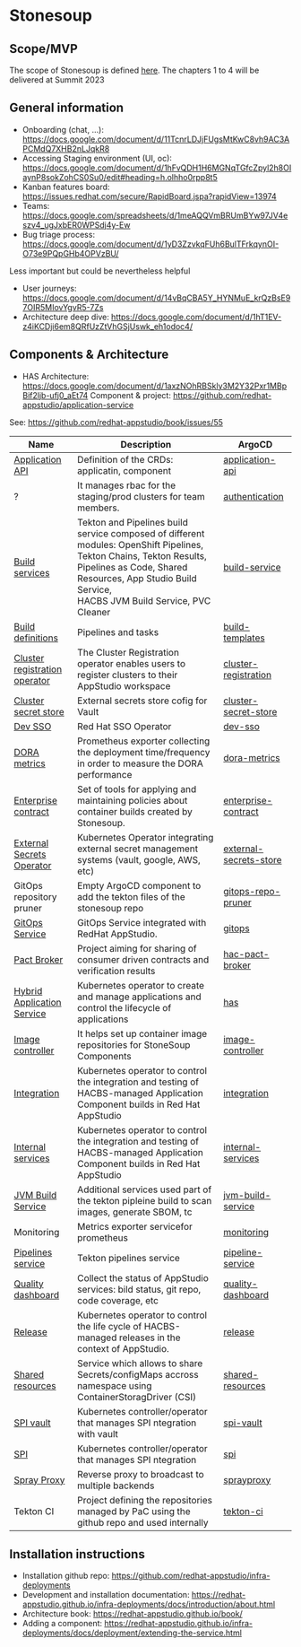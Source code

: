 # Stonesoup

## Scope/MVP

The scope of Stonesoup is defined [here](https://docs.google.com/document/d/1elg__pZXTXu2U5SJL1RbWBVpy76cXov4LQsfzjsUasA).
The chapters 1 to 4 will be delivered at Summit 2023

## General information

- Onboarding (chat, ...): https://docs.google.com/document/d/11TcnrLDJjFUgsMtKwC8vh9AC3APCMdQ7XHB2nLJqkR8
- Accessing Staging environment (UI, oc): https://docs.google.com/document/d/1hFvQDH1H6MGNqTGfcZpyl2h8OIaynP8sokZohCS0Su0/edit#heading=h.olhho0rpp8t5
- Kanban features board: https://issues.redhat.com/secure/RapidBoard.jspa?rapidView=13974
- Teams: https://docs.google.com/spreadsheets/d/1meAQQVmBRUmBYw97JV4eszv4_ugJxbER0WPSdj4y-Ew
- Bug triage process: https://docs.google.com/document/d/1yD3ZzvkqFUh6BulTFrkqynOI-O73e9PQpGHb4OPVzBU/

Less important but could be nevertheless helpful

- User journeys: https://docs.google.com/document/d/14vBqCBA5Y_HYNMuE_krQzBsE97OIR5MIovYgvR5-7Zs
- Architecture deep dive: https://docs.google.com/document/d/1hT1EV-z4iKCDji6em8QRfUzZtVhGSjUswk_eh1odoc4/

## Components & Architecture

- HAS Architecture: https://docs.google.com/document/d/1axzNOhRBSkly3M2Y32Pxr1MBpBif2ljb-ufj0_aEt74
  Component & project: https://github.com/redhat-appstudio/application-service

See: https://github.com/redhat-appstudio/book/issues/55

| Name                                                                                                                                                      | Description                                                                                                                                                                                                                       | ArgoCD                                                                                                                         |
|-----------------------------------------------------------------------------------------------------------------------------------------------------------|-----------------------------------------------------------------------------------------------------------------------------------------------------------------------------------------------------------------------------------|--------------------------------------------------------------------------------------------------------------------------------|
| [Application API](https://github.com/redhat-appstudio/application-api)                                                                                    | Definition of the CRDs: applicatin, component                                                                                                                                                                                     | [application-api](https://github.com/redhat-appstudio/infra-deployments/tree/main/components/application-api)                  |
| ?                                                                                                                                                         | It manages rbac for the staging/prod clusters for team members.                                                                                                                                                                   | [authentication](https://github.com/redhat-appstudio/infra-deployments/tree/main/components/authentication)                    |
| [Build services](https://github.com/redhat-appstudio/build-service)                                                                                       | Tekton and Pipelines build service composed of different modules: OpenShift Pipelines, Tekton Chains, Tekton Results,<br/>Pipelines as Code, Shared Resources, App Studio Build Service,<br/>HACBS JVM Build Service, PVC Cleaner | [build-service](https://github.com/redhat-appstudio/infra-deployments/blob/main/components/build-service/README.md)            |
| [Build definitions](https://github.com/redhat-appstudio/infra-deployments/tree/main/components/build-templates)                                           | Pipelines and tasks                                                                                                                                                                                                               | [build-templates](https://github.com/redhat-appstudio/infra-deployments/tree/main/components/build-templates)                  |
| [Cluster registration operator ](https://github.com/stolostron/cluster-registration-operator)                                                             | The Cluster Registration operator enables users to register clusters to their AppStudio workspace                                                                                                                                 | [cluster-registration](https://github.com/redhat-appstudio/infra-deployments/tree/main/components/cluster-registration)        |
| [Cluster secret store](https://external-secrets.io/main/provider/hashicorp-vault/)                                                                        | External secrets store cofig for Vault                                                                                                                                                                                            | [cluster-secret-store](https://github.com/redhat-appstudio/infra-deployments/tree/main/components/cluster-secret-store)        |
| [Dev SSO](https://access.redhat.com/documentation/en-us/red_hat_single_sign-on/7.6/html-single/server_installation_and_configuration_guide/index#operator) | Red Hat SSO Operator                                                                                                                                                                                                              | [dev-sso](https://github.com/redhat-appstudio/infra-deployments/tree/main/components/dev-sso)                                  |
| [DORA metrics](https://github.com/redhat-appstudio/dora-metrics)                                                                                          | Prometheus exporter collecting the deployment time/frequency in order to measure the DORA performance                                                                                                                             | [dora-metrics](https://github.com/redhat-appstudio/infra-deployments/tree/main/components/dora-metrics)                        |
| [Enterprise contract ](https://hacbs-contract.github.io/ec/main/index.html)                                                                               | Set of tools for applying and maintaining policies about container builds created by Stonesoup.                                                                                                                                   | [enterprise-contract ](https://github.com/redhat-appstudio/infra-deployments/tree/main/components/enterprise-contract)         |
| [External Secrets Operator](https://github.com/external-secrets/external-secrets)                                                                         | Kubernetes Operator integrating external secret management systems (vault, google, AWS, etc)                                                                                                                                      | [external-secrets-store](https://github.com/redhat-appstudio/infra-deployments/tree/main/components/external-secrets-operator) |
| GitOps repository pruner                                                                                                                                  | Empty ArgoCD component to add the tekton files of the stonesoup repo                                                                                                                                                              | [gitops-repo-pruner](https://github.com/redhat-appstudio/infra-deployments/tree/main/components/gitops-repo-pruner)            |
| [GitOps Service](https://github.com/redhat-appstudio/managed-gitops)                                                                                      | GitOps Service integrated with RedHat AppStudio.                                                                                                                                                                                  | [gitops](https://github.com/redhat-appstudio/infra-deployments/tree/main/components/gitops)                                      |
| [Pact Broker](https://github.com/pact-foundation/pact_broker)                                                                                             | Project aiming for sharing of consumer driven contracts and verification results                                                                                                                                                  | [hac-pact-broker](https://github.com/redhat-appstudio/infra-deployments/tree/main/components/hac-pact-broker)                                   |
| [Hybrid Application Service](https://github.com/redhat-appstudio/application-service)                                                                     | Kubernetes operator to create and manage applications and control the lifecycle of applications                                                                                                                                   | [has](https://github.com/redhat-appstudio/infra-deployments/tree/main/components/has)                                               |
| [Image controller](https://github.com/redhat-appstudio/image-controller)                                                                                  | It helps set up container image repositories for StoneSoup Components                                                                                                                                                             | [image-controller](https://github.com/redhat-appstudio/infra-deployments/tree/main/components/image-controller)                                  |
| [Integration](https://github.com/redhat-appstudio/integration-service)                                                                                    | Kubernetes operator to control the integration and testing of HACBS-managed Application Component builds in Red Hat AppStudio                                                                                                     | [integration](https://github.com/redhat-appstudio/infra-deployments/tree/main/components/integration)                                       |
| [Internal services](https://github.com/hacbs-release/internal-services-resources)                                                                         | Kubernetes operator to control the integration and testing of HACBS-managed Application Component builds in Red Hat AppStudio                                                                                                     | [internal-services](https://github.com/redhat-appstudio/infra-deployments/tree/main/components/internal-services)                                 |
| [JVM Build Service]( https://github.com/redhat-appstudio/jvm-build-service/)                                                                              | Additional services used part of the tekton pipleine build to scan images, generate SBOM, tc                                                                                                                                      | [jvm-build-service](https://github.com/redhat-appstudio/infra-deployments/tree/main/components/jvm-build-service)                                 |
| Monitoring                                                                                                                                                | Metrics exporter servicefor prometheus                                                                                                                                                                                            | [monitoring](https://github.com/redhat-appstudio/infra-deployments/tree/main/components/monitoring)                                        |
| [Pipelines service](https://github.com/openshift-pipelines)                                                                                               | Tekton pipelines service                                                                                                                                                                                                          | [pipeline-service](https://github.com/redhat-appstudio/infra-deployments/tree/main/components/pipeline-service)                                  |
| [Quality dashboard](https://github.com/redhat-appstudio/quality-dashboard)                                                                                | Collect the status of AppStudio services: bild status, git repo, code coverage, etc                                                                                                                                               | [quality-dashboard](https://github.com/redhat-appstudio/infra-deployments/tree/main/components/quality-dashboard)                                 |
| [Release](https://github.com/redhat-appstudio/release-service)                                                                                            | Kubernetes operator to control the life cycle of HACBS-managed releases in the context of AppStudio.                                                                                                                              | [release](https://github.com/redhat-appstudio/infra-deployments/tree/main/components/release)                                           |
| [Shared resources](https://github.com/openshift/csi-driver-shared-resource)                                                                               | Service which allows to share Secrets/configMaps accross namespace using ContainerStoragDriver (CSI)                                                                                                                              | [shared-resources](https://github.com/redhat-appstudio/infra-deployments/tree/main/components/shared-resources)                                  |
| [SPI vault](https://github.com/redhat-appstudio/service-provider-integration-operator/blob/main/docs/ADMIN.md#vault)                                      | Kubernetes controller/operator that manages SPI ntegration with vault                                                                                                                                                             | [spi-vault](https://github.com/redhat-appstudio/infra-deployments/tree/main/components/spi-vault)                                         |
| [SPI](https://github.com/redhat-appstudio/service-provider-integration-operator/)                                                                         | Kubernetes controller/operator that manages SPI ntegration                                                                                                                                                                        | [spi](https://github.com/redhat-appstudio/infra-deployments/tree/main/components/spi)                                               |
| [Spray Proxy](https://github.com/redhat-appstudio/sprayproxy)                                                                                             | Reverse proxy to broadcast to multiple backends                                                                                                                                                                                   | [sprayproxy](https://github.com/redhat-appstudio/infra-deployments/tree/main/components/sprayproxy)                                        |
| Tekton CI                                                                                                                                                 | Project defining the repositories managed by PaC using the github repo and used internally                                                                                                                       | [tekton-ci](https://github.com/redhat-appstudio/infra-deployments/tree/main/components/tekton-ci)                                         |

## Installation instructions

- Installation github repo: https://github.com/redhat-appstudio/infra-deployments
- Development and installation documentation: https://redhat-appstudio.github.io/infra-deployments/docs/introduction/about.html
- Architecture book: https://redhat-appstudio.github.io/book/
- Adding a component: https://redhat-appstudio.github.io/infra-deployments/docs/deployment/extending-the-service.html
